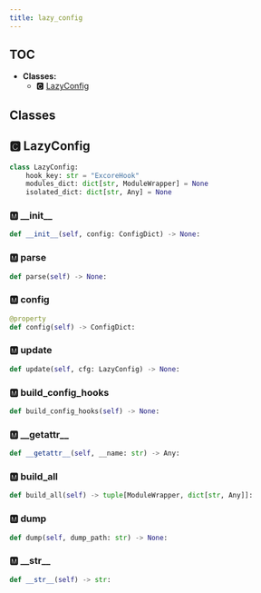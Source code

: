 ```yaml
---
title: lazy_config
---
```


## TOC

- **Classes:**
  - 🅲 [LazyConfig](#🅲-lazyconfig)

## Classes

## 🅲 LazyConfig

```python
class LazyConfig:
    hook_key: str = "ExcoreHook"
    modules_dict: dict[str, ModuleWrapper] = None
    isolated_dict: dict[str, Any] = None
```


### 🅼 \_\_init\_\_

```python
def __init__(self, config: ConfigDict) -> None:
```
### 🅼 parse

```python
def parse(self) -> None:
```
### 🅼 config

```python
@property
def config(self) -> ConfigDict:
```
### 🅼 update

```python
def update(self, cfg: LazyConfig) -> None:
```
### 🅼 build\_config\_hooks

```python
def build_config_hooks(self) -> None:
```
### 🅼 \_\_getattr\_\_

```python
def __getattr__(self, __name: str) -> Any:
```
### 🅼 build\_all

```python
def build_all(self) -> tuple[ModuleWrapper, dict[str, Any]]:
```
### 🅼 dump

```python
def dump(self, dump_path: str) -> None:
```
### 🅼 \_\_str\_\_

```python
def __str__(self) -> str:
```
